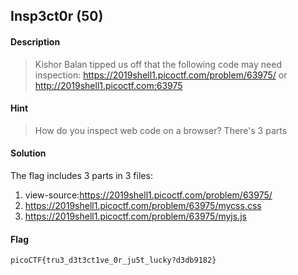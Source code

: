 ## Insp3ct0r (50)

#### Description
> Kishor Balan tipped us off that the following code may need inspection: https://2019shell1.picoctf.com/problem/63975/ or http://2019shell1.picoctf.com:63975

#### Hint
> How do you inspect web code on a browser?
> There's 3 parts

#### Solution
The flag includes 3 parts in 3 files:
1. view-source:https://2019shell1.picoctf.com/problem/63975/
2. https://2019shell1.picoctf.com/problem/63975/mycss.css
3. https://2019shell1.picoctf.com/problem/63975/myjs.js

#### Flag
`picoCTF{tru3_d3t3ct1ve_0r_ju5t_lucky?d3db9182}`